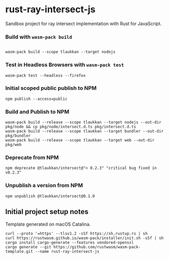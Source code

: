 # rust-ray-intersect-js

Sandbox project for ray intersect implementation with Rust for JavaScript.

### Build with `wasm-pack build`

```

wasm-pack build --scope tlaukkan --target nodejs
```

### Test in Headless Browsers with `wasm-pack test`

```
wasm-pack test --headless --firefox
```

### Initial scoped public publish to NPM

```
npm publish --access=public
```

### Build and Publish to NPM

```
wasm-pack build --release --scope tlaukkan --target nodejs --out-dir pkg/node && cp pkg/node/intersect.d.ts pkg/intersect.d.ts
wasm-pack build --release --scope tlaukkan --target bundler --out-dir pkg/bundler
wasm-pack build --release --scope tlaukkan --target web --out-dir pkg/web
```


### Deprecate from NPM

```
npm deprecate @tlaukkan/intersect@"< 0.2.3" "critical bug fixed in v0.2.3"
```

### Unpublish a version from NPM

```
npm unpublish @tlaukkan/intersect@0.1.0
```

## Initial project setup notes

Template generated on macOS Catalina.

```
curl --proto '=https' --tlsv1.2 -sSf https://sh.rustup.rs | sh
curl https://rustwasm.github.io/wasm-pack/installer/init.sh -sSf | sh
cargo install cargo-generate --features vendored-openssl
cargo generate --git https://github.com/rustwasm/wasm-pack-template.git --name rust-ray-intersect-js
```
    
 